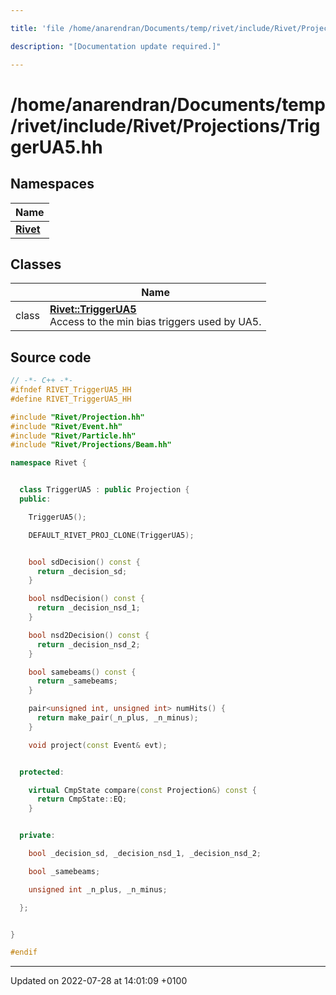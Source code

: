 ```yaml
---

title: 'file /home/anarendran/Documents/temp/rivet/include/Rivet/Projections/TriggerUA5.hh'

description: "[Documentation update required.]"

---
```


# /home/anarendran/Documents/temp/rivet/include/Rivet/Projections/TriggerUA5.hh



## Namespaces

| Name           |
| -------------- |
| **[Rivet](http://example.org/namespaces/namespacerivet/)**  |

## Classes

|                | Name           |
| -------------- | -------------- |
| class | **[Rivet::TriggerUA5](http://example.org/classes/classrivet_1_1triggerua5/)** <br>Access to the min bias triggers used by UA5.  |




## Source code

```cpp
// -*- C++ -*-
#ifndef RIVET_TriggerUA5_HH
#define RIVET_TriggerUA5_HH

#include "Rivet/Projection.hh"
#include "Rivet/Event.hh"
#include "Rivet/Particle.hh"
#include "Rivet/Projections/Beam.hh"

namespace Rivet {


  class TriggerUA5 : public Projection {
  public:

    TriggerUA5();

    DEFAULT_RIVET_PROJ_CLONE(TriggerUA5);


    bool sdDecision() const {
      return _decision_sd;
    }

    bool nsdDecision() const {
      return _decision_nsd_1;
    }

    bool nsd2Decision() const {
      return _decision_nsd_2;
    }

    bool samebeams() const {
      return _samebeams;
    }

    pair<unsigned int, unsigned int> numHits() {
      return make_pair(_n_plus, _n_minus);
    }

    void project(const Event& evt);


  protected:

    virtual CmpState compare(const Projection&) const {
      return CmpState::EQ;
    }


  private:

    bool _decision_sd, _decision_nsd_1, _decision_nsd_2;

    bool _samebeams;

    unsigned int _n_plus, _n_minus;

  };


}

#endif
```


-------------------------------

Updated on 2022-07-28 at 14:01:09 +0100
